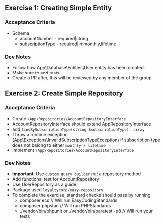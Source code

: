 ## Exercise 1: Creating Simple Entity

### Acceptance Criteria
- Schema
    - accountNumber - required|string
    - subscriptionType - required|in:monthly,lifetime

### Dev Notes
- Follow how App\Database\Entities\User entity has been created.
- Make sure to add tests
- Create a PR after, this will be reviewed by any member of the group

## Exercise 2: Create Simple Repository
### Acceptance Criteria
- Create ``\App\Repositories\AccountRepositoryInterface``
- AccountRepositoryInterface should extend AppRepositoryInterface
- add ``findBySubscriptionType(string $subscriptionType): array``
- Throw a runtime exception (App\Exceptions\InvalidSubscriptionTypeException) 
if subscription type does not belong to either ``monthly / lifetime``
- Implement ``\App\Repositories\AccountRepositoryInterface``

### Dev Notes
- **Important**: Use `custom query builder` *not* a repository method
- Add functional test for AccountRepository
- Use UserRepository as a guide 
- Package used `loyaltycorp/easy-repository`
- To complete the exercise, standard checks should pass by running
    - composer ecs // Will run EasyCodingStandards 
    - composer phpstan // Will run PHPStandards
    - ./vendor/bin/phpunit or ./vendor/bin/paratest -p8 // Will run your tests


